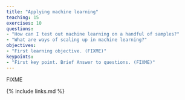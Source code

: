 ```yaml
---
title: "Applying machine learning"
teaching: 15
exercises: 10
questions:
- "How can I test out machine learning on a handful of samples?"
- "What are ways of scaling up in machine learning?"
objectives:
- "First learning objective. (FIXME)"
keypoints:
- "First key point. Brief Answer to questions. (FIXME)"
---
```

FIXME

{% include links.md %}